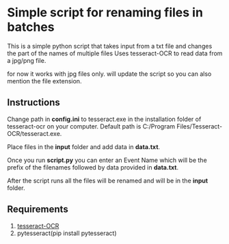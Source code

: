 # Simple script for renaming files in batches

This is a simple python script that takes input from a txt file and changes the part of the names of multiple files
Uses tesseract-OCR to read data from a jpg/png file.

for now it works with jpg files only. will update the script so you can also mention the file extension.

## Instructions
Change path in **config.ini** to tesseract.exe in the installation folder of tesseract-ocr on your computer. Default path is C:/Program Files/Tesseract-OCR/tesseract.exe.

Place files in the **input** folder and add data in **data.txt**.


Once you run **script.py** you can enter an Event Name which will be the prefix of the filenames followed by data provided in **data.txt**.


After the script runs all the files will be renamed and will be in the **input** folder.

## Requirements
1. [tesseract-OCR](https://github.com/UB-Mannheim/tesseract/wiki)
2. pytesseract(pip install pytesseract)

